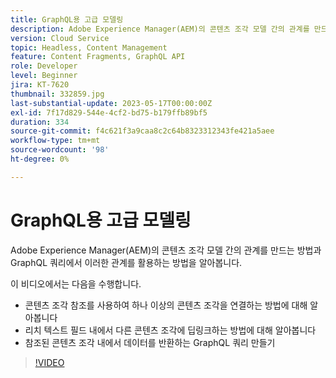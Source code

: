 ```yaml
---
title: GraphQL용 고급 모델링
description: Adobe Experience Manager(AEM)의 콘텐츠 조각 모델 간의 관계를 만드는 방법과 GraphQL 쿼리에서 이러한 관계를 활용하는 방법을 알아봅니다.
version: Cloud Service
topic: Headless, Content Management
feature: Content Fragments, GraphQL API
role: Developer
level: Beginner
jira: KT-7620
thumbnail: 332859.jpg
last-substantial-update: 2023-05-17T00:00:00Z
exl-id: 7f17d829-544e-4cf2-bd75-b179ffb89bf5
duration: 334
source-git-commit: f4c621f3a9caa8c2c64b8323312343fe421a5aee
workflow-type: tm+mt
source-wordcount: '98'
ht-degree: 0%

---
```


# GraphQL용 고급 모델링

Adobe Experience Manager(AEM)의 콘텐츠 조각 모델 간의 관계를 만드는 방법과 GraphQL 쿼리에서 이러한 관계를 활용하는 방법을 알아봅니다.

이 비디오에서는 다음을 수행합니다.

+ 콘텐츠 조각 참조를 사용하여 하나 이상의 콘텐츠 조각을 연결하는 방법에 대해 알아봅니다
+ 리치 텍스트 필드 내에서 다른 콘텐츠 조각에 딥링크하는 방법에 대해 알아봅니다
+ 참조된 콘텐츠 조각 내에서 데이터를 반환하는 GraphQL 쿼리 만들기

>[!VIDEO](https://video.tv.adobe.com/v/332859?quality=12&learn=on)
